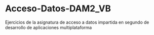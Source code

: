 # Acceso-Datos-DAM2_VB
 Ejercicios de la asignatura de acceso a datos impartida en segundo de desarrollo de aplicaciones multiplataforma
